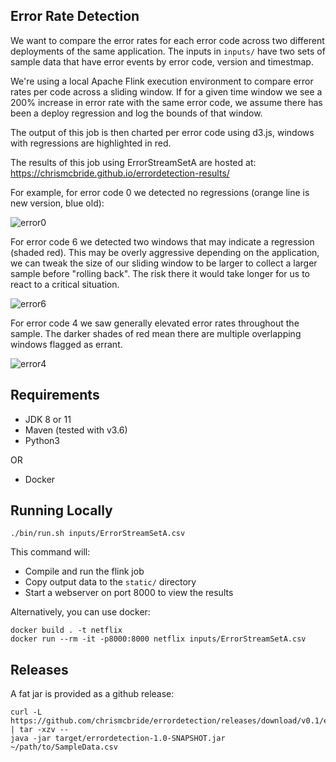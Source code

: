 ## Error Rate Detection

We want to compare the error rates for each error code across two different deployments of the same application.
The inputs in `inputs/` have two sets of sample data that have error events by error code, version and timestmap.

We're using a local Apache Flink execution environment to compare error rates per code across a sliding window.
If for a given time window we see a 200% increase in error rate with the same error code, we assume there has been a
deploy regression and log the bounds of that window.

The output of this job is then charted per error code using d3.js, windows with regressions are highlighted in red.

The results of this job using ErrorStreamSetA are hosted at:
https://chrismcbride.github.io/errordetection-results/

For example, for error code 0 we detected no regressions (orange line is new version, blue old):

![error0](https://chrismcbride.github.io/errordetection-results/screenshots/no-error.png)

For error code 6 we detected two windows that may indicate a regression (shaded red). This may be overly aggressive
depending on the application, we can tweak the size of our sliding window to be larger to collect a larger sample
before "rolling back". The risk there it would take longer for us to react to a critical situation.

![error6](https://chrismcbride.github.io/errordetection-results/screenshots/error6.png)

For error code 4 we saw generally elevated error rates throughout the sample. The darker shades of red mean there are
multiple overlapping windows flagged as errant.

![error4](https://chrismcbride.github.io/errordetection-results/screenshots/error4.png)


## Requirements

* JDK 8 or 11
* Maven (tested with v3.6)
* Python3

OR

* Docker

## Running Locally

`./bin/run.sh inputs/ErrorStreamSetA.csv`

This command will:
* Compile and run the flink job
* Copy output data to the `static/` directory
* Start a webserver on port 8000 to view the results

Alternatively, you can use docker:

```
docker build . -t netflix
docker run --rm -it -p8000:8000 netflix inputs/ErrorStreamSetA.csv
```

## Releases

A fat jar is provided as a github release:

```
curl -L https://github.com/chrismcbride/errordetection/releases/download/v0.1/errordetector.tgz | tar -xzv --
java -jar target/errordetection-1.0-SNAPSHOT.jar ~/path/to/SampleData.csv
```
